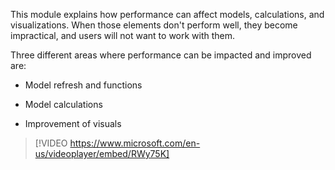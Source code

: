 This module explains how performance can affect models, calculations, and visualizations. When those elements don't perform well, they become impractical, and users will not want to work with them.

Three different areas where performance can be impacted and improved are:

- Model refresh and functions

- Model calculations

- Improvement of visuals

> [!VIDEO https://www.microsoft.com/en-us/videoplayer/embed/RWy75K]
